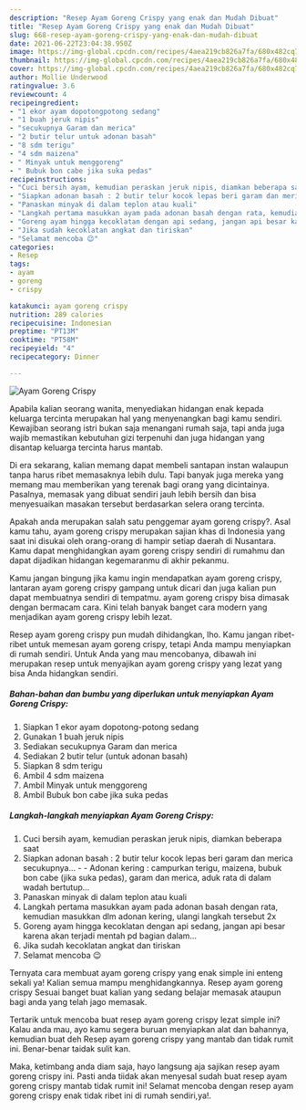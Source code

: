 ```yaml
---
description: "Resep Ayam Goreng Crispy yang enak dan Mudah Dibuat"
title: "Resep Ayam Goreng Crispy yang enak dan Mudah Dibuat"
slug: 668-resep-ayam-goreng-crispy-yang-enak-dan-mudah-dibuat
date: 2021-06-22T23:04:38.950Z
image: https://img-global.cpcdn.com/recipes/4aea219cb826a7fa/680x482cq70/ayam-goreng-crispy-foto-resep-utama.jpg
thumbnail: https://img-global.cpcdn.com/recipes/4aea219cb826a7fa/680x482cq70/ayam-goreng-crispy-foto-resep-utama.jpg
cover: https://img-global.cpcdn.com/recipes/4aea219cb826a7fa/680x482cq70/ayam-goreng-crispy-foto-resep-utama.jpg
author: Mollie Underwood
ratingvalue: 3.6
reviewcount: 4
recipeingredient:
- "1 ekor ayam dopotongpotong sedang"
- "1 buah jeruk nipis"
- "secukupnya Garam dan merica"
- "2 butir telur untuk adonan basah"
- "8 sdm terigu"
- "4 sdm maizena"
- " Minyak untuk menggoreng"
- " Bubuk bon cabe jika suka pedas"
recipeinstructions:
- "Cuci bersih ayam, kemudian peraskan jeruk nipis, diamkan beberapa saat"
- "Siapkan adonan basah : 2 butir telur kocok lepas beri garam dan merica secukupnya...  Adonan kering : campurkan terigu, maizena, bubuk bon cabe (jika suka pedas), garam dan merica, aduk rata di dalam wadah bertutup..."
- "Panaskan minyak di dalam teplon atau kuali"
- "Langkah pertama masukkan ayam pada adonan basah dengan rata, kemudian masukkan dlm adonan kering, ulangi langkah tersebut 2x"
- "Goreng ayam hingga kecoklatan dengan api sedang, jangan api besar karena akan terjadi mentah pd bagian dalam..."
- "Jika sudah kecoklatan angkat dan tiriskan"
- "Selamat mencoba 😉"
categories:
- Resep
tags:
- ayam
- goreng
- crispy

katakunci: ayam goreng crispy 
nutrition: 289 calories
recipecuisine: Indonesian
preptime: "PT13M"
cooktime: "PT58M"
recipeyield: "4"
recipecategory: Dinner

---
```



![Ayam Goreng Crispy](https://img-global.cpcdn.com/recipes/4aea219cb826a7fa/680x482cq70/ayam-goreng-crispy-foto-resep-utama.jpg)

Apabila kalian seorang wanita, menyediakan hidangan enak kepada keluarga tercinta merupakan hal yang menyenangkan bagi kamu sendiri. Kewajiban seorang istri bukan saja menangani rumah saja, tapi anda juga wajib memastikan kebutuhan gizi terpenuhi dan juga hidangan yang disantap keluarga tercinta harus mantab.

Di era  sekarang, kalian memang dapat membeli santapan instan walaupun tanpa harus ribet memasaknya lebih dulu. Tapi banyak juga mereka yang memang mau memberikan yang terenak bagi orang yang dicintainya. Pasalnya, memasak yang dibuat sendiri jauh lebih bersih dan bisa menyesuaikan masakan tersebut berdasarkan selera orang tercinta. 



Apakah anda merupakan salah satu penggemar ayam goreng crispy?. Asal kamu tahu, ayam goreng crispy merupakan sajian khas di Indonesia yang saat ini disukai oleh orang-orang di hampir setiap daerah di Nusantara. Kamu dapat menghidangkan ayam goreng crispy sendiri di rumahmu dan dapat dijadikan hidangan kegemaranmu di akhir pekanmu.

Kamu jangan bingung jika kamu ingin mendapatkan ayam goreng crispy, lantaran ayam goreng crispy gampang untuk dicari dan juga kalian pun dapat membuatnya sendiri di tempatmu. ayam goreng crispy bisa dimasak dengan bermacam cara. Kini telah banyak banget cara modern yang menjadikan ayam goreng crispy lebih lezat.

Resep ayam goreng crispy pun mudah dihidangkan, lho. Kamu jangan ribet-ribet untuk memesan ayam goreng crispy, tetapi Anda mampu menyiapkan di rumah sendiri. Untuk Anda yang mau mencobanya, dibawah ini merupakan resep untuk menyajikan ayam goreng crispy yang lezat yang bisa Anda hidangkan sendiri.

<!--inarticleads1-->

##### Bahan-bahan dan bumbu yang diperlukan untuk menyiapkan Ayam Goreng Crispy:

1. Siapkan 1 ekor ayam dopotong-potong sedang
1. Gunakan 1 buah jeruk nipis
1. Sediakan secukupnya Garam dan merica
1. Sediakan 2 butir telur (untuk adonan basah)
1. Siapkan 8 sdm terigu
1. Ambil 4 sdm maizena
1. Ambil  Minyak untuk menggoreng
1. Ambil  Bubuk bon cabe jika suka pedas




<!--inarticleads2-->

##### Langkah-langkah menyiapkan Ayam Goreng Crispy:

1. Cuci bersih ayam, kemudian peraskan jeruk nipis, diamkan beberapa saat
1. Siapkan adonan basah : 2 butir telur kocok lepas beri garam dan merica secukupnya... -  - Adonan kering : campurkan terigu, maizena, bubuk bon cabe (jika suka pedas), garam dan merica, aduk rata di dalam wadah bertutup...
1. Panaskan minyak di dalam teplon atau kuali
1. Langkah pertama masukkan ayam pada adonan basah dengan rata, kemudian masukkan dlm adonan kering, ulangi langkah tersebut 2x
1. Goreng ayam hingga kecoklatan dengan api sedang, jangan api besar karena akan terjadi mentah pd bagian dalam...
1. Jika sudah kecoklatan angkat dan tiriskan
1. Selamat mencoba 😉




Ternyata cara membuat ayam goreng crispy yang enak simple ini enteng sekali ya! Kalian semua mampu menghidangkannya. Resep ayam goreng crispy Sesuai banget buat kalian yang sedang belajar memasak ataupun bagi anda yang telah jago memasak.

Tertarik untuk mencoba buat resep ayam goreng crispy lezat simple ini? Kalau anda mau, ayo kamu segera buruan menyiapkan alat dan bahannya, kemudian buat deh Resep ayam goreng crispy yang mantab dan tidak rumit ini. Benar-benar taidak sulit kan. 

Maka, ketimbang anda diam saja, hayo langsung aja sajikan resep ayam goreng crispy ini. Pasti anda tiidak akan menyesal sudah buat resep ayam goreng crispy mantab tidak rumit ini! Selamat mencoba dengan resep ayam goreng crispy enak tidak ribet ini di rumah sendiri,ya!.

